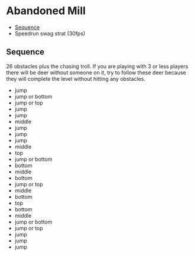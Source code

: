 # Abandoned Mill

- [Sequence](#sequence)
- Speedrun swag strat (30fps)

## <a name="sequence"></a>Sequence

26 obstacles plus the chasing troll. If you are playing with 3 or less players there will be deer without someone on it, try to follow these deer because they will complete the level without hitting any obstacles.

- jump
- jump or bottom
- jump or top
- jump
- jump
- middle
- jump
- jump
- jump
- middle
- top
- jump or bottom
- bottom
- middle
- bottom
- jump or top
- middle
- bottom
- top
- bottom
- middle
- jump or bottom
- jump or top
- jump
- jump
- jump

